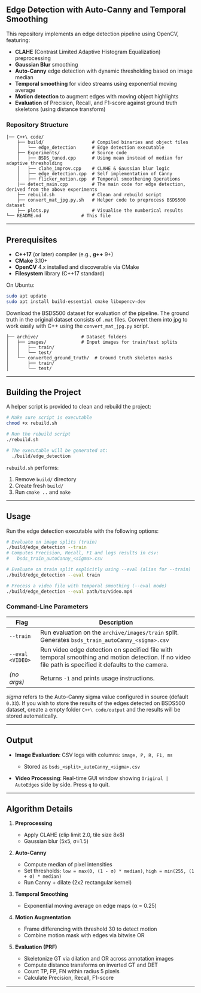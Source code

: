 ## Edge Detection with Auto-Canny and Temporal Smoothing

This repository implements an edge detection pipeline using OpenCV, featuring:

* **CLAHE** (Contrast Limited Adaptive Histogram Equalization) preprocessing
* **Gaussian Blur** smoothing
* **Auto-Canny** edge detection with dynamic thresholding based on image median
* **Temporal smoothing** for video streams using exponential moving average
* **Motion detection** to augment edges with moving object highlights
* **Evaluation** of Precision, Recall, and F1-score against ground truth skeletons (using distance transform)

### Repository Structure

```
|── C++\ code/ 
    ├── build/                  # Compiled binaries and object files
    │   └── edge_detection      # Edge detection executable
    ├── Experiments/            # Source code
    │   ├── BSDS_tuned.cpp      # Using mean instead of median for adaptive thresholding
    │   ├── clahe_improv.cpp    # CLAHE & Gaussian blur logic
    │   ├── edge_detection.cpp  # Self implementation of Canny
    │   ├── flicker_motion.cpp  # Temporal smoothening Operations
    |── detect_main.cpp         # The main code for edge detection, derived from the above experiments
    ├── rebuild.sh              # Clean and rebuild script
    ├── convert_mat_jpg.py.sh   # Helper code to preprocess BSDS500 dataset
    ├── plots.py                # Visualise the numberical results
└── README.md               # This file
```

---

## Prerequisites

* **C++17** (or later) compiler (e.g., **g++** 9+)
* **CMake** 3.10+
* **OpenCV** 4.x installed and discoverable via CMake
* **Filesystem** library (C++17 standard)

On Ubuntu:

```bash
sudo apt update
sudo apt install build-essential cmake libopencv-dev
```

Download the BSDS500 dataset for evaluation of the pipeline. The ground truth in the original dataset consists of `.mat` files. Convert them into jpg to work easily with C++ using the `convert_mat_jpg.py` script.
```
├── archive/                # Dataset folders
│   ├── images/             # Input images for train/test splits
│   │   ├── train/
│   │   └── test/
│   └── converted_ground_truth/  # Ground truth skeleton masks
│       ├── train/
│       └── test/
```
---

## Building the Project

A helper script is provided to clean and rebuild the project:

```bash
# Make sure script is executable
chmod +x rebuild.sh

# Run the rebuild script
./rebuild.sh

# The executable will be generated at:
  ./build/edge_detection
```

`rebuild.sh` performs:

1. Remove `build/` directory
2. Create fresh `build/`
3. Run `cmake ..` and `make`

---

## Usage

Run the edge detection executable with the following options:

```bash
# Evaluate on image splits (train)
./build/edge_detection --train
# Computes Precision, Recall, F1 and logs results in csv:
#   bsds_train_autoCanny_<sigma>.csv

# Evaluate on train split explicitly using --eval (alias for --train)
./build/edge_detection --eval train

# Process a video file with temporal smoothing (--eval mode)
./build/edge_detection --eval path/to/video.mp4
```

### Command-Line Parameters

| Flag             | Description                                                                                      |
| ---------------- | ------------------------------------------------------------------------------------------------ |
| `--train`        | Run evaluation on the `archive/images/train` split. Generates `bsds_train_autoCanny_<sigma>.csv` |
| `--eval <VIDEO>` | Run video edge detection on specified file with temporal smoothing and motion detection. If no video file path is specified it defaults to the camera.       |
| *(no args)*      | Returns `-1` and prints usage instructions.                                                      |

*sigma* refers to the Auto-Canny sigma value configured in source (default `0.33`).
If you wish to store the results of the edges detected on BSDS500 dataset, create a empty folder `C++\ code/output` and the results will be stored automatically.

---

## Output

* **Image Evaluation**: CSV logs with columns: `image, P, R, F1, ms`

  * Stored as `bsds_<split>_autoCanny_<sigma>.csv`

* **Video Processing**: Real-time GUI window showing `Original | AutoEdges` side by side. Press `q` to quit.

---

## Algorithm Details

1. **Preprocessing**

   * Apply CLAHE (clip limit 2.0, tile size 8x8)
   * Gaussian blur (5x5, σ=1.5)
2. **Auto-Canny**

   * Compute median of pixel intensities
   * Set thresholds: `low = max(0, (1 - σ) * median)`, `high = min(255, (1 + σ) * median)`
   * Run Canny + dilate (2x2 rectangular kernel)
3. **Temporal Smoothing**

   * Exponential moving average on edge maps (α = 0.25)
4. **Motion Augmentation**

   * Frame differencing with threshold 30 to detect motion
   * Combine motion mask with edges via bitwise OR
5. **Evaluation (PRF)**

   * Skeletonize GT via dilation and OR across annotation images
   * Compute distance transforms on inverted GT and DET
   * Count TP, FP, FN within radius 5 pixels
   * Calculate Precision, Recall, F1-score

---

